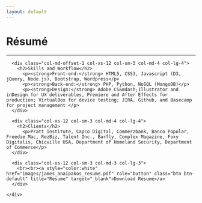 ```yaml
---
layout: default
---
```



<div class="page-section short" id="resume" name="resume">
  <div class="container">
    <h1>Résumé</h1>
      <hr>
    <div class="row">

      <div class="col-md-offset-1 col-xs-12 col-sm-3 col-md-4 col-lg-4">
        <h2>Skills and Workflow</h2>
          <p><strong>Front-end:</strong> HTML5, CSS3, Javascript (D3, jQuery, Node.js), Bootstrap, Wordpress</p>
          <p><strong>Back-end:</strong> PHP, Python, NoSQL (MongoDB)</p>
          <p><strong>Design:</strong> Adobe CS&mdash;Illustrator and inDesign for UX deliverables, Premiere and After Effects for production; VirtualBox for device testing; JIRA, Github, and Basecamp for project management </p>
      </div>

      <div class="col-xs-12 col-sm-3 col-md-4 col-lg-4">
        <h2>Clients</h2>
          <p>Pratt Institute, Capco Digital, Commerzbank, Banco Popular, Freedie Mac, RezBiz, Talent Inc., Barfly, Complex Magazine, Foxy Digitalis, Chicville USA, Department of Homeland Security, Department of Commerce</p>
      </div>

      <div class="col-xs-12 col-sm-3 col-md-3 col-lg-3">
        <br><br><a style="color:white" href="images/james_anaipakos_resume.pdf" role="button" class="btn btn-default" title="Resume" target="_blank">Download Résumé</a>
      </div>

    </div>
  </div>
</div>






